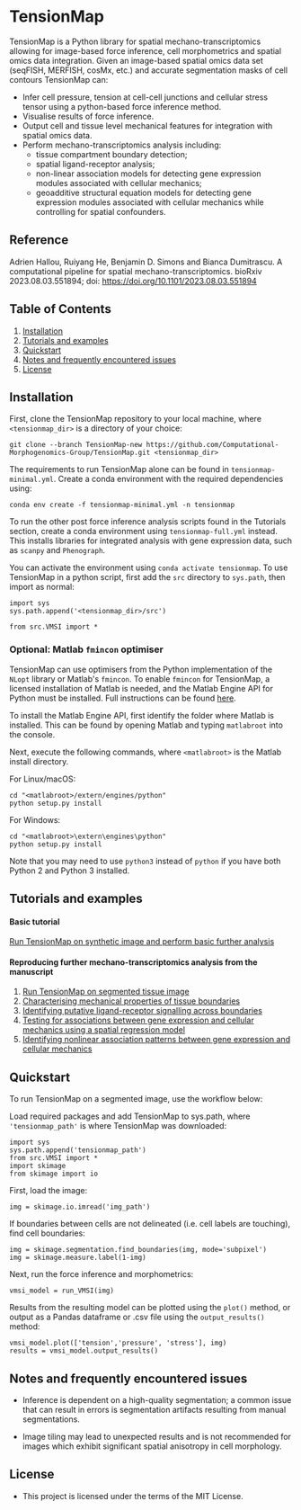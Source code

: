 # TensionMap

TensionMap is a Python library for spatial mechano-transcriptomics allowing for image-based force inference, cell morphometrics and spatial omics data integration. Given an image-based spatial omics data set (seqFISH, MERFISH, cosMx, etc.) and accurate segmentation masks of cell contours TensionMap can:

- Infer cell pressure, tension at cell-cell junctions and cellular stress tensor using a python-based force inference method.
- Visualise results of force inference.
- Output cell and tissue level mechanical features for integration with spatial omics data.
- Perform mechano-transcriptomics analysis including:
  - tissue compartment boundary detection;
  - spatial ligand-receptor analysis;  
  - non-linear association models for detecting gene expression modules associated with cellular mechanics;
  - geoadditive structural equation models for detecting gene expression modules associated with cellular mechanics while controlling for spatial confounders.
    
## Reference

Adrien Hallou, Ruiyang He, Benjamin D. Simons and Bianca Dumitrascu. A computational pipeline for spatial mechano-transcriptomics. bioRxiv 2023.08.03.551894; doi: https://doi.org/10.1101/2023.08.03.551894

## Table of Contents

1. [Installation](#installation)
2. [Tutorials and examples](#tutorials-and-examples)
3. [Quickstart](#quickstart)
4. [Notes and frequently encountered issues](#notes-and-frequently-encountered-issues)
5. [License](#license)

## Installation

First, clone the TensionMap repository to your local machine, where `<tensionmap_dir>` is a directory of your choice:

```
git clone --branch TensionMap-new https://github.com/Computational-Morphogenomics-Group/TensionMap.git <tensionmap_dir>
```

The requirements to run TensionMap alone can be found in `tensionmap-minimal.yml`. Create a conda environment with the required dependencies using:

```
conda env create -f tensionmap-minimal.yml -n tensionmap
```

To run the other post force inference analysis scripts found in the Tutorials section, create a conda environment using `tensionmap-full.yml` instead. This installs libraries for integrated analysis with gene expression data, such as `scanpy` and `Phenograph`.

You can activate the environment using `conda activate tensionmap`. To use TensionMap in a python script, first add the `src` directory to `sys.path`, then import as normal:

```
import sys
sys.path.append('<tensionmap_dir>/src')

from src.VMSI import *
```

### Optional: Matlab `fmincon` optimiser

TensionMap can use optimisers from the Python implementation of the `NLopt` library or Matlab's `fmincon`. To enable `fmincon` for TensionMap, a licensed installation of Matlab is needed, and the Matlab Engine API for Python must be installed. Full instructions can be found [here](https://mathworks.com/help/matlab/matlab_external/install-the-matlab-engine-for-python.html).

To install the Matlab Engine API, first identify the folder where Matlab is installed. This can be found by opening Matlab and typing `matlabroot` into the console. 

Next, execute the following commands, where `<matlabroot>` is the Matlab install directory.

For Linux/macOS:

```
cd "<matlabroot>/extern/engines/python"
python setup.py install
```

For Windows:

```
cd "<matlabroot>\extern\engines\python"
python setup.py install
```

Note that you may need to use `python3` instead of `python` if you have both Python 2 and Python 3 installed.

## Tutorials and examples

#### Basic tutorial
[Run TensionMap on synthetic image and perform basic further analysis](notebooks/tensionmap_example.ipynb) <br />

#### Reproducing further mechano-transcriptomics analysis from the manuscript
1. [Run TensionMap on segmented tissue image](notebooks/00_run_tensionmap.ipynb) <br />
2. [Characterising mechanical properties of tissue boundaries](notebooks/01_biophysical_analysis.ipynb) <br />
3. [Identifying putative ligand-receptor signalling across boundaries](notebooks/02_lr_analysis.ipynb) <br />
4. [Testing for associations between gene expression and cellular mechanics using a spatial regression model](notebooks/03_spatial_regression.ipynb) <br />
5. [Identifying nonlinear association patterns between gene expression and cellular mechanics](notebooks/04_nonlinear_schot.ipynb) <br />

## Quickstart

To run TensionMap on a segmented image, use the workflow below:

Load required packages and add TensionMap to sys.path, where `'tensionmap_path'` is where TensionMap was downloaded:

```
import sys
sys.path.append('tensionmap_path')
from src.VMSI import *
import skimage
from skimage import io
```

First, load the image:

```
img = skimage.io.imread('img_path')
```

If boundaries between cells are not delineated (i.e. cell labels are touching), find cell boundaries:

```
img = skimage.segmentation.find_boundaries(img, mode='subpixel')
img = skimage.measure.label(1-img)
```

Next, run the force inference and morphometrics:

```
vmsi_model = run_VMSI(img)
```

Results from the resulting model can be plotted using the `plot()` method, or output as a Pandas dataframe or .csv file using the `output_results()` method:

```
vmsi_model.plot(['tension','pressure', 'stress'], img)
results = vmsi_model.output_results()
```

## Notes and frequently encountered issues

- Inference is dependent on a high-quality segmentation; a common issue that can result in errors is segmentation artifacts resulting from manual segmentations. 

- Image tiling may lead to unexpected results and is not recommended for images which exhibit significant spatial anisotropy in cell morphology.

## License 

- This project is licensed under the terms of the MIT License.
